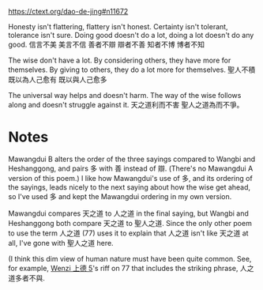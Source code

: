 https://ctext.org/dao-de-jing#n11672

Honesty isn't flattering,
flattery isn't honest.
Certainty isn't tolerant,
tolerance isn't sure.
Doing good doesn't do a lot,
doing a lot doesn't do any good.
信言不美 美言不信
善者不辯 辯者不善
知者不博 博者不知

The wise don't have a lot.
By considering others,
they have more for themselves.
By giving to others,
they do a lot more for themselves.
聖人不積
既以為人己愈有
既以與人己愈多

The universal way
helps and doesn't harm.
The way of the wise
follows along and doesn't struggle against it.
天之道利而不害
聖人之道為而不爭。

# Notes

Mawangdui B
alters the order of the three sayings
compared to Wangbi and Heshanggong,
and pairs 多 with 善 instead of 辯.
(There's no Mawangdui A version
of this poem.)
I like how Mawangdui's
use of 多,
and its ordering of the sayings,
leads nicely
to the next saying about
how the wise get ahead,
so I've used 多
and kept the Mawangdui ordering
in my own version.

Mawangdui compares
天之道 to 人之道
in the final saying,
but Wangbi and Heshanggong both compare
天之道 to 聖人之道.
Since the only other poem
to use the term 人之道 (77)
uses it to explain that 人之道
isn't like 天之道 at all,
I've gone with 聖人之道 here.

(I think this dim view of human nature
must have been quite common.
See, for example,
[Wenzi 上德 5](https://daoistic.ca/blog/studies/philosophy "Read The Philosophy of Heaven and Earth")'s riff
on 77 that includes the striking phrase,
人之道多者不與.
